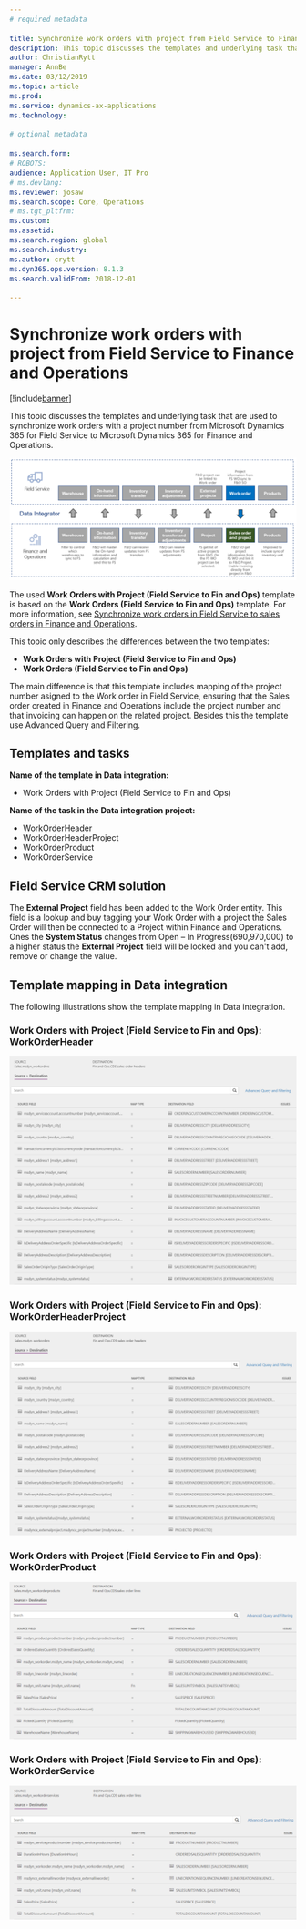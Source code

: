 ```yaml
---
# required metadata

title: Synchronize work orders with project from Field Service to Finance and Operations
description: This topic discusses the templates and underlying task that are used to synchronize work orders with a project number from Microsoft Dynamics 365 for Field Service to Microsoft Dynamics 365 for Finance and Operations.
author: ChristianRytt
manager: AnnBe
ms.date: 03/12/2019
ms.topic: article
ms.prod: 
ms.service: dynamics-ax-applications
ms.technology: 

# optional metadata

ms.search.form: 
# ROBOTS: 
audience: Application User, IT Pro
# ms.devlang: 
ms.reviewer: josaw
ms.search.scope: Core, Operations
# ms.tgt_pltfrm: 
ms.custom: 
ms.assetid: 
ms.search.region: global
ms.search.industry: 
ms.author: crytt
ms.dyn365.ops.version: 8.1.3 
ms.search.validFrom: 2018-12-01

---
```


# Synchronize work orders with project from Field Service to Finance and Operations

[!include[banner](../includes/banner.md)]

This topic discusses the templates and underlying task that are used to synchronize work orders with a project number from Microsoft Dynamics 365 for Field Service to Microsoft Dynamics 365 for Finance and Operations.

[![Synchronization of business processes between Finance and Operations and Field Service](./media/FSSOprojectOW.png)](./media/FSSOprojectOW.png)

The used **Work Orders with Project (Field Service to Fin and Ops)** template is based on the **Work Orders (Field Service to Fin and Ops)** template. For more information, see [Synchronize work orders in Field Service to sales orders in Finance and Operations](https://docs.microsoft.com/dynamics365/unified-operations/supply-chain/sales-marketing/field-service-work-order).

This topic only describes the differences between the two templates:
- **Work Orders with Project (Field Service to Fin and Ops)**
- **Work Orders (Field Service to Fin and Ops)**

The main difference is that this template includes mapping of the project number asigned to the Work order in Field Service, ensuring that the Sales order created in Finance and Operations include the project number and that invoicing can happen on the related project. Besides this the template use Advanced Query and Filtering.

## Templates and tasks

**Name of the template in Data integration:**

- Work Orders with Project (Field Service to Fin and Ops)

**Name of the task in the Data integration project:**

- WorkOrderHeader
- WorkOrderHeaderProject
- WorkOrderProduct
- WorkOrderService

## Field Service CRM solution
The **External Project** field has been added to the Work Order entity. This field is a lookup and buy tagging your Work Order with a project the Sales Order will then be connected to a Project within Finance and Operations. Ones the **System Status** changes from Open – In Progress(690,970,000) to a higher status the **External Project** field will be locked and you can't add, remove or change the value.

## Template mapping in Data integration

The following illustrations show the template mapping in Data integration.

### Work Orders with Project (Field Service to Fin and Ops): WorkOrderHeader

[![Template mapping in Data integration](./media/FSWOP1.png)](./media/FSWOP1.png)

### Work Orders with Project (Field Service to Fin and Ops): WorkOrderHeaderProject

[![Template mapping in Data integration](./media/FSWOP2.png)](./media/FSWOP2.png)

### Work Orders with Project (Field Service to Fin and Ops): WorkOrderProduct

[![Template mapping in Data integration](./media/FSWOP3.png)](./media/FSWOP3.png)

### Work Orders with Project (Field Service to Fin and Ops): WorkOrderService

[![Template mapping in Data integration](./media/FSWOP4.png)](./media/FSWOP4.png)
